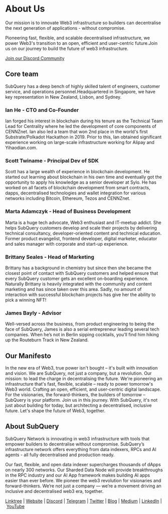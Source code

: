 # About Us

Our mission is to innovate Web3 infrastructure so builders can decentralise the next generation of applications - without compromise.

Pioneering fast, flexible, and scalable decentralised infrastructure, we power Web3's transition to an open, efficient and user-centric future.Join us on our journey to build the future of web3 infrastructure.

[Join our Discord Community](https://discord.com/invite/subquery)

## Core team

SubQuery has a deep bench of highly skilled talent of engineers, customer service, and operations personnel.Headquartered in Singapore, we have key representation in New Zealand, Lisbon, and Sydney.

### Ian He - CTO and Co-Founder

Ian forged his interest in blockchain during his tenure as the Technical Team Lead for Centrality where he led the development of core components of CENNZnet. Ian also led a team that won 2nd place in the world's first Substrate/Polkadot Hackathon in 2019. Prior to this, Ian obtained significant experience working on large-scale infrastructure working for Alipay and Yihaodian.com.

### Scott Twiname - Principal Dev of SDK

Scott has a large wealth of experience in blockchain development. He started out learning about blockchain in his own time and eventually got the opportunity to apply his knowledge as a senior developer at Sylo. He has worked on all facets of blockchain development from smart contracts, dapps, decentralised technologies and wallet integration for various networks including Bitcoin, Ethereum, Tezos and CENNZnet.

### Marta Adamczyk - Head of Business Development

Marta is a huge tech advocate, Web3 enthusiast and IT-meetup addict. She helps SubQuery customers develop and scale their projects by delivering technical consultancy, developer-oriented content and technical education. Former product evangelist, frontend developer, digital marketer, educator and sales manager with corporate and start-up experience.

### Brittany Seales - Head of Marketing

Brittany has a background in chemistry but since then she became the closest point of contact with SubQuery customers and helped ensure that every SubQuery customer gets an excellent on-boarding experience. Naturally Brittany is heavily integrated with the community and content marketing and has since taken over this area. Sadly, no amount of interaction with successful blockchain projects has give her the ability to pick a winning NFT!

### James Bayly - Advisor

Well-versed across the business, from product engineering to being the face of SubQuery, James is also a serial entrepreneur leading several tech companies. When he’s not in Berlin sipping cocktails, you’ll find him hiking up the Routeburn Track in New Zealand.

## Our Manifesto

In the new era of Web3, true power isn't bought – it's built with innovation and vision.
We are SubQuery, not just a company, but a revolution. Our mission: to lead the charge in decentralising the future.
We're pioneering an infrastructure that's fast, flexible, scalable – ready to power tomorrow's Web3 world. Crafting an open, efficient, and user-centric digital landscape.
For the visionaries, the forward-thinkers, the builders of tomorrow – SubQuery is your platform.
Join us in this journey. With SubQuery, it's not just about building for today, but architecting a decentralised, inclusive future. Let's shape the future of Web3, together.

## About SubQuery

SubQuery Network is innovating in web3 infrastructure with tools that empower builders to decentralise without compromise. SubQuery’s infrastructure network offers everything from data indexers, RPCs and AI agents - all fully decentralised and production ready.

Our fast, flexible, and open data indexer supercharges thousands of dApps on nearly 300 networks. Our Sharded Data Node will provide breakthroughs in the RPC industry and our AI App framework makes building AI apps easier than ever before. We pioneer the web3 revolution for visionaries and forward-thinkers. We’re not just a company — we’re a movement driving an inclusive and decentralised web3 era, together.

[Linktree](https://linktr.ee/subquerynetwork) | [Website](https://subquery.network) | [Discord](https://discord.com/invite/subquery) | [Telegram](https://t.me/subquerynetworkcommunity) | [Twitter](https://twitter.com/subquerynetwork) | [Blog](https://blog.subquery.network/?lng=en) | [Medium](https://medium.com/@subquery) | [LinkedIn](https://www.linkedin.com/company/subquery) | [YouTube](https://www.youtube.com/c/SubQueryNetwork)